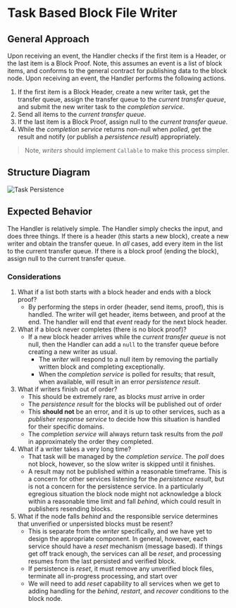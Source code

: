 # Task Based Block File Writer

## General Approach

Upon receiving an event, the Handler checks if the first item is a Header, or
the last item is a Block Proof. Note, this assumes an event is a list of
block items, and conforms to the general contract for publishing data to
the block node.
Upon receiving an event, the Handler performs the following actions.
1. If the first item is a Block Header, create a new writer task, get the
transfer queue, assign the transfer queue to the _current transfer queue_,
and submit the new writer task to the _completion service_.
1. Send all items to the _current transfer queue_.
1. If the last item is a Block Proof, assign null to the
_current transfer queue_.
1. While the _completion service_ returns non-null when _polled_, get the
result and notify (or publish a _persistence result_) appropriately.

> Note, _writers_ should implement `Callable` to make this process simpler.

## Structure Diagram

![Task Persistence](../assets/Task-Persistence.svg)

## Expected Behavior

The Handler is relatively simple.  The Handler simply checks the input, and
does three things.  If there is a header (this starts a new block), create
a new writer and obtain the transfer queue.  In _all_ cases, add every item
in the list to the current transfer queue.  If there is a block proof (ending
the block), assign null to the current transfer queue.

### Considerations

1. What if a list both starts with a block header and ends with a block proof?
   * By performing the steps in order (header, send items, proof), this is
     handled. The writer will get header, items between, and proof at the end.
     The handler will end that _event_ ready for the next block header.
2. What if a block never completes (there is no block proof)?
   * If a new block header arrives while the _current transfer queue_ is not
     null, then the Handler can add a `null` to the transfer queue before
     creating a new writer as usual.
     * The _writer_ will respond to a null item by removing the partially
       written block and completing exceptionally.
     * When the _completion service_ is polled for results; that result,
       when available, will result in an error _persistence result_.
3. What if writers finish out of order?
   * This should be extremely rare, as blocks _must_ arrive in order
   * The _persistence result_ for the blocks will be published out of order
   * This **should not** be an error, and it is up to other services, such as
     a _publisher response service_ to decide how this situation is handled
     for their specific domains.
   * The _completion service_ will always return task results from the _poll_
     in approximately the order they completed.
4. What if a writer takes a very long time?
   * That task will be managed by the _completion service_.  The _poll_ does
     not block, however, so the slow writer is skipped until it finishes.
   * A result may not be published within a reasonable timeframe.  This is
     a concern for other services listening for the _persistence result_, but
     is not a concern for the persistence service.  In a particularly egregious
     situation the block node might not acknowledge a block within a reasonable
     time limit and fall _behind_, which could result in publishers resending
     blocks.
5. What if the node falls _behind_ and the responsible service determines that
   unverified or unpersisted blocks must be resent?
   * This is separate from the _writer_ specifically, and we have yet to design
     the appropriate component.  In general, however, each service should have
     a _reset_ mechanism (message based).  If things get off track enough, the
     services can all be _reset_, and processing resumes from the last persisted
     and verified block.
   * If persistence is _reset_, it must remove any unverified block files,
     terminate all in-progress processing, and start over
   * We will need to add _reset_ capability to all services when we get to
     adding handling for the _behind_, _restart_, and _recover_ conditions
     to the block node.
